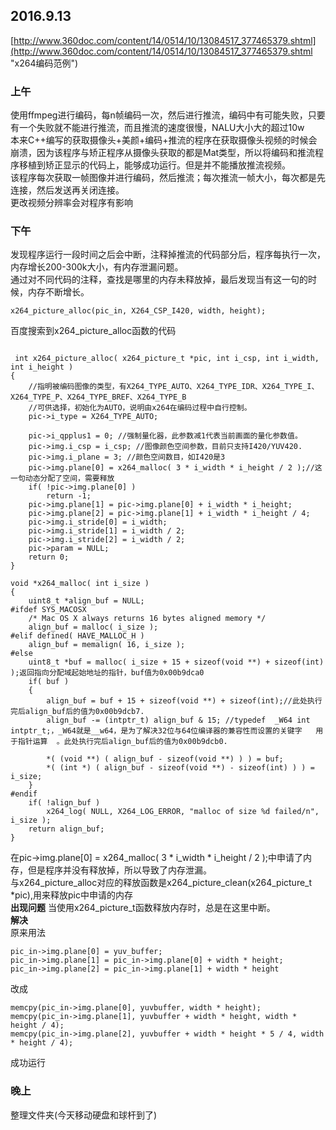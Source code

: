 ## 2016.9.13 ##
[http://www.360doc.com/content/14/0514/10/13084517_377465379.shtml](http://www.360doc.com/content/14/0514/10/13084517_377465379.shtml "x264编码范例")
### 上午 ###
使用ffmpeg进行编码，每n帧编码一次，然后进行推流，编码中有可能失败，只要有一个失败就不能进行推流，而且推流的速度很慢，NALU大小大的超过10w</br>
本来C++编写的获取摄像头+美颜+编码+推流的程序在获取摄像头视频的时候会崩溃，因为该程序与矫正程序从摄像头获取的都是Mat类型，所以将编码和推流程序移植到矫正显示的代码上，能够成功运行。但是并不能播放推流视频。</br>
该程序每次获取一帧图像并进行编码，然后推流；每次推流一帧大小，每次都是先连接，然后发送再关闭连接。</br>
更改视频分辨率会对程序有影响
### 下午 ###
发现程序运行一段时间之后会中断，注释掉推流的代码部分后，程序每执行一次，内存增长200-300k大小，有内存泄漏问题。</br>
通过对不同代码的注释，查找是哪里的内存未释放掉，最后发现当有这一句的时候，内存不断增长。
<pre><code>x264_picture_alloc(pic_in, X264_CSP_I420, width, height);
</code></pre>
百度搜索到x264\_picture\_alloc函数的代码
<pre><code>
 int x264_picture_alloc( x264_picture_t *pic, int i_csp, int i_width, int i_height )  
{
    //指明被编码图像的类型，有X264_TYPE_AUTO、X264_TYPE_IDR、X264_TYPE_I、X264_TYPE_P、X264_TYPE_BREF、X264_TYPE_B
    //可供选择，初始化为AUTO，说明由x264在编码过程中自行控制。 
    pic->i_type = X264_TYPE_AUTO; 
   
    pic->i_qpplus1 = 0; //强制量化器，此参数减1代表当前画面的量化参数值。  
    pic->img.i_csp = i_csp; //图像颜色空间参数，目前只支持I420/YUV420.  
    pic->img.i_plane = 3; //颜色空间数目，如I420是3  
    pic->img.plane[0] = x264_malloc( 3 * i_width * i_height / 2 );//这一句动态分配了空间，需要释放  
    if( !pic->img.plane[0] )  
        return -1;  
    pic->img.plane[1] = pic->img.plane[0] + i_width * i_height;  
    pic->img.plane[2] = pic->img.plane[1] + i_width * i_height / 4;  
    pic->img.i_stride[0] = i_width;  
    pic->img.i_stride[1] = i_width / 2;  
    pic->img.i_stride[2] = i_width / 2;  
    pic->param = NULL;  
    return 0;  
}
</code></pre>
<pre><code>void *x264_malloc( int i_size )  
{  
    uint8_t *align_buf = NULL;  
#ifdef SYS_MACOSX  
    /* Mac OS X always returns 16 bytes aligned memory */  
    align_buf = malloc( i_size );  
#elif defined( HAVE_MALLOC_H )  
    align_buf = memalign( 16, i_size );  
#else  
    uint8_t *buf = malloc( i_size + 15 + sizeof(void **) + sizeof(int) );返回指向分配域起始地址的指针，buf值为0x00b9dca0  
    if( buf )  
    {  
        align_buf = buf + 15 + sizeof(void **) + sizeof(int);//此处执行完后align_buf后的值为0x00b9dcb7.  
        align_buf -= (intptr_t) align_buf & 15; //typedef  _W64 int    intptr_t;，_W64就是__w64，是为了解决32位与64位编译器的兼容性而设置的关键字   用于指针运算  。此处执行完后align_buf后的值为0x00b9dcb0.  
   
        *( (void **) ( align_buf - sizeof(void **) ) ) = buf;  
        *( (int *) ( align_buf - sizeof(void **) - sizeof(int) ) ) = i_size;  
    }  
#endif  
    if( !align_buf )  
        x264_log( NULL, X264_LOG_ERROR, "malloc of size %d failed/n", i_size );  
    return align_buf;  
} 
</code></pre>
在pic->img.plane[0] = x264\_malloc( 3 * i_width * i\_height / 2 );中申请了内存，但是程序并没有释放掉，所以导致了内存泄漏。</br>
与x264\_picture\_alloc对应的释放函数是x264\_picture\_clean(x264\_picture\_t *pic),用来释放pic中申请的内存</br>
**出现问题**
当使用x264\_picture\_t函数释放内存时，总是在这里中断。</br>
**解决**</br>
原来用法
<pre><code>pic_in->img.plane[0] = yuv_buffer;
pic_in->img.plane[1] = pic_in->img.plane[0] + width * height;
pic_in->img.plane[2] = pic_in->img.plane[1] + width * height
</code></pre>
改成
<pre><code>memcpy(pic_in->img.plane[0], yuvbuffer, width * height);
memcpy(pic_in->img.plane[1], yuvbuffer + width * height, width * height / 4);
memcpy(pic_in->img.plane[2], yuvbuffer + width * height * 5 / 4, width * height / 4);
</code></pre>
成功运行
### 晚上 ###
整理文件夹(今天移动硬盘和球杆到了)
